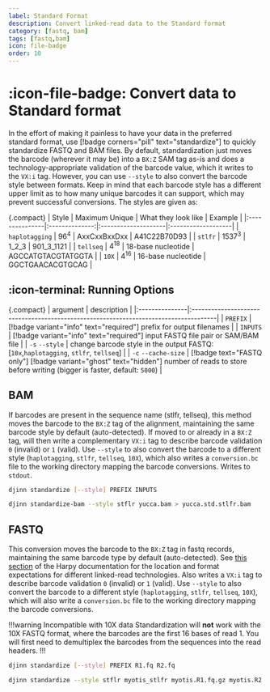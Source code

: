 ```yaml
---
label: Standard Format
description: Convert linked-read data to the Standard format
category: [fastq, bam]
tags: [fastq,bam]
icon: file-badge
order: 10
---
```


# :icon-file-badge: Convert data to Standard format

In the effort of making it painless to have your data in the preferred standard format, use [!badge corners="pill" text="standardize"]
to quickly standardize FASTQ and BAM files. By default, standardization just moves the barcode (wherever it may be)
into a `BX:Z` SAM tag as-is and does a technology-appropriate validation of the barcode value, which it writes to the
`VX:i` tag. However, you can use `--style` to also convert the barcode style between formats. Keep in mind that each
barcode style has a different upper limit as to how many unique barcodes it can support, which may prevent successful conversions.
The styles are given as:

{.compact}
| Style          | Maximum Unique | What they look like | Example            |
|:---------------|:--------------:|:--------------------|:-------------------|
| `haplotagging` |     $96^4$     | AxxCxxBxxDxx        | A41C22B70D93       |
| `stlfr`        |    $1537^3$    | 1_2_3               | 901_3_1121         |
| `tellseq`      |    $4^{18}$    | 18-base nucleotide  | AGCCATGTACGTATGGTA |
| `10X`          |    $4^{16}$    | 16-base nucleotide  | GGCTGAACACGTGCAG   |

## :icon-terminal: Running Options
{.compact}
| argument       | description                                                                          |
|:---------------|:-------------------------------------------------------------------------------------|
| `PREFIX`       | [!badge variant="info" text="required"] prefix for output filenames                  |
| `INPUTS`       | [!badge variant="info" text="required"] input FASTQ file pair or SAM/BAM file        |
| `-s` `--style` | change barcode style in the output FASTQ: [`10x`,`haplotagging`, `stlfr`, `tellseq`] |
| `-c` `--cache-size` | [!badge text="FASTQ only"] [!badge variant="ghost" text="hidden"] number of reads to store before writing (bigger is faster, default: `5000`) |



## BAM
If barcodes are present in the sequence name (stlfr, tellseq), this method moves the barcode to the `BX:Z`
tag of the alignment, maintaining the same barcode style by default (auto-detected). If moved to or already in a `BX:Z` tag,
will then write a complementary `VX:i` tag to describe barcode validation `0` (invalid) or `1` (valid).
Use `--style` to also convert the barcode to a different style (`haplotagging`, `stlfr`, `tellseq`, `10X`),
which also writes a `conversion.bc` file to the working directory mapping the barcode conversions. Writes to `stdout`.

```bash usage
djinn standardize [--style] PREFIX INPUTS
```

```bash example | standardize a bam and change the barcodes to stLFR style
djinn standardize-bam --style stflr yucca.bam > yucca.std.stlfr.bam
```

## FASTQ
This conversion moves the barcode to the `BX:Z` tag in fastq records, maintaining the same barcode type by default (auto-detected).
See [this section](https://pdimens.github.io/harpy/getting_started/linked_read_data/#linked-read-data-types) of the Harpy documentation for the location and format expectations for different linked-read technologies.
Also writes a `VX:i` tag to describe barcode validation `0` (invalid) or `1` (valid).
Use `--style` to also convert the barcode to a different style (`haplotagging`, `stlfr`, `tellseq`, `10X`),
which will also write a `conversion.bc` file to the working directory mapping the barcode conversions.

!!!warning Incompatible with 10X data
Standardization will **not** work with the 10X FASTQ format, where the barcodes are the first 16 bases of read 1.
You will first need to demultiplex the barcodes from the sequences into the read headers.
!!!

```bash usage
djinn standardize [--style] PREFIX R1.fq R2.fq
```

```bash example | standardize a fastq pair and change the barcodes to stLFR style
djinn standardize --style stflr myotis_stlfr myotis.R1.fq.gz myotis.R2.fq.gz
```

